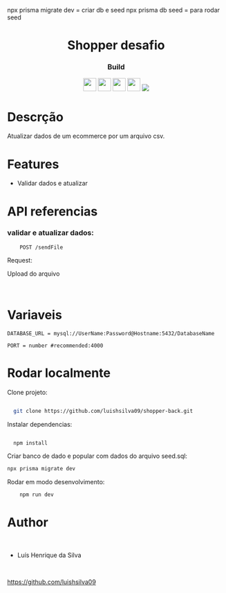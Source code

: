 npx prisma migrate dev = criar db e seed
npx prisma db seed = para rodar seed

<h1 align="center">Shopper desafio</h1>

<div align="center">
  <h3>Build</h3>
  <img src="https://img.shields.io/badge/MySQL-005C84?style=for-the-badge&logo=mysql&logoColor=white" height="30px"/>
  <img src="https://img.shields.io/badge/TypeScript-007ACC?style=for-the-badge&logo=typescript&logoColor=white" height="30px"/>
 <img src="https://img.shields.io/badge/Node.js-43853D?style=for-the-badge&logo=node.js&logoColor=white" height="30px"/>  
  <img src="https://img.shields.io/badge/Express.js-404D59?style=for-the-badge&logo=express.js&logoColor=white" height="30px"/>
  <img src="https://img.shields.io/badge/Prisma-3982CE?style=for-the-badge&logo=Prisma&logoColor=white" heigth="30px">
  
  <!--  Badges  source:  https://dev.to/envoy_/150-badges-for-github-pnk  -->
</div>

# Descrção

Atualizar dados de um ecommerce por um arquivo csv.

# Features

- Validar dados e atualizar

# API referencias

### validar e atualizar dados:

```http
    POST /sendFile
```

Request:

Upload do arquivo

</br>

# Variaveis

`DATABASE_URL = mysql://UserName:Password@Hostname:5432/DatabaseName`

`PORT = number #recommended:4000`

# Rodar localmente

Clone projeto:

```bash

  git clone https://github.com/luishsilva09/shopper-back.git

```

Instalar dependencias:

```bash

  npm install

```

Criar banco de dado e popular com dados do arquivo seed.sql:

```bash
npx prisma migrate dev
```

Rodar em modo desenvolvimento:

```bash
    npm run dev
```

# Author

​

- Luís Henrique da Silva

​

https://github.com/luishsilva09
